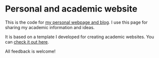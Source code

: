 # Personal and academic website

This is the code for [my personal webpage and blog](https://mario-bermonti.github.io/). I use this page for sharing my academic information and ideas. 

It is based on a template I developed for creating academic websites. You can [check it out here](https://github.com/mario-bermonti/academic-website-template). 

All feedback is welcome!